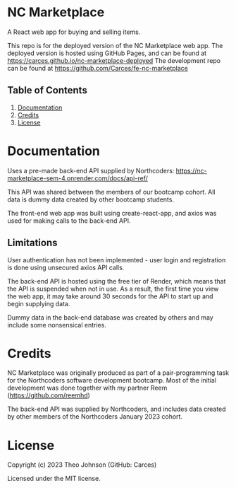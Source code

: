 # NC Marketplace

A React web app for buying and selling items.

This repo is for the deployed version of the NC Marketplace web app. 
The deployed version is hosted using GitHub Pages, and can be found at https://carces.github.io/nc-marketplace-deployed
The development repo can be found at https://github.com/Carces/fe-nc-marketplace

## Table of Contents

1.  [Documentation](#documentation)
2.  [Credits](#credits)
3.  [License](#license)

# Documentation

Uses a pre-made back-end API supplied by Northcoders: https://nc-marketplace-sem-4.onrender.com/docs/api-ref/

This API was shared between the members of our bootcamp cohort. All data is dummy data created by other bootcamp students.

The front-end web app was built using create-react-app, and axios was used for making calls to the back-end API.

## Limitations

User authentication has not been implemented - user login and registration is done using unsecured axios API calls.

The back-end API is hosted using the free tier of Render, which means that the API is suspended when not in use.
As a result, the first time you view the web app, it may take around 30 seconds for the API to start up and begin supplying data.

Dummy data in the back-end database was created by others and may include some nonsensical entries.

# Credits

NC Marketplace was originally produced as part of a pair-programming task for the Northcoders software development bootcamp.
Most of the initial development was done together with my partner Reem (https://github.com/reemhd)

The back-end API was supplied by Northcoders, and includes data created by other members of the Northcoders January 2023 cohort.

# License

Copyright (c) 2023 Theo Johnson (GitHub: Carces)

Licensed under the MIT license.
